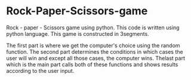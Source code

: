 # Rock-Paper-Scissors-game
Rock - paper - Scissors game using python. 
This code is written using python language. 
This game is constructed in 3segments. 

The first part is where we get the computer's choice using the random function. 
The second part determines the conditions in which cases the user will win and except all those cases, the computer wins. 
Thelast part which is the main part calls both of these functions and shows results according to the user input. 
